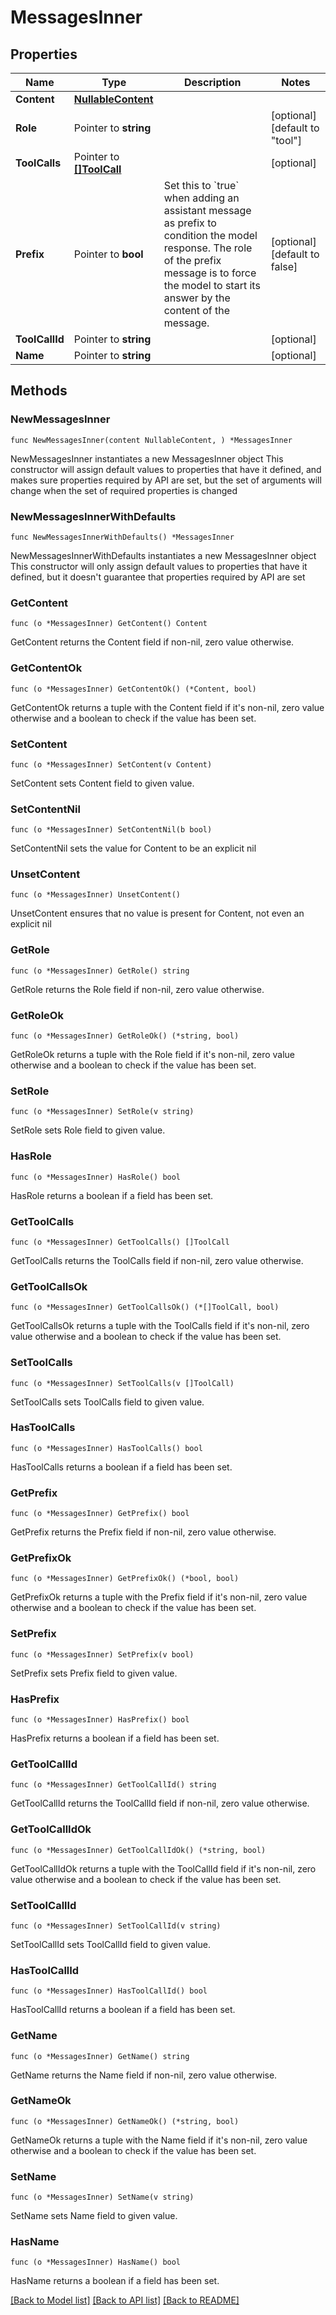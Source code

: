 # MessagesInner

## Properties

Name | Type | Description | Notes
------------ | ------------- | ------------- | -------------
**Content** | [**NullableContent**](Content.md) |  | 
**Role** | Pointer to **string** |  | [optional] [default to "tool"]
**ToolCalls** | Pointer to [**[]ToolCall**](ToolCall.md) |  | [optional] 
**Prefix** | Pointer to **bool** | Set this to &#x60;true&#x60; when adding an assistant message as prefix to condition the model response. The role of the prefix message is to force the model to start its answer by the content of the message. | [optional] [default to false]
**ToolCallId** | Pointer to **string** |  | [optional] 
**Name** | Pointer to **string** |  | [optional] 

## Methods

### NewMessagesInner

`func NewMessagesInner(content NullableContent, ) *MessagesInner`

NewMessagesInner instantiates a new MessagesInner object
This constructor will assign default values to properties that have it defined,
and makes sure properties required by API are set, but the set of arguments
will change when the set of required properties is changed

### NewMessagesInnerWithDefaults

`func NewMessagesInnerWithDefaults() *MessagesInner`

NewMessagesInnerWithDefaults instantiates a new MessagesInner object
This constructor will only assign default values to properties that have it defined,
but it doesn't guarantee that properties required by API are set

### GetContent

`func (o *MessagesInner) GetContent() Content`

GetContent returns the Content field if non-nil, zero value otherwise.

### GetContentOk

`func (o *MessagesInner) GetContentOk() (*Content, bool)`

GetContentOk returns a tuple with the Content field if it's non-nil, zero value otherwise
and a boolean to check if the value has been set.

### SetContent

`func (o *MessagesInner) SetContent(v Content)`

SetContent sets Content field to given value.


### SetContentNil

`func (o *MessagesInner) SetContentNil(b bool)`

 SetContentNil sets the value for Content to be an explicit nil

### UnsetContent
`func (o *MessagesInner) UnsetContent()`

UnsetContent ensures that no value is present for Content, not even an explicit nil
### GetRole

`func (o *MessagesInner) GetRole() string`

GetRole returns the Role field if non-nil, zero value otherwise.

### GetRoleOk

`func (o *MessagesInner) GetRoleOk() (*string, bool)`

GetRoleOk returns a tuple with the Role field if it's non-nil, zero value otherwise
and a boolean to check if the value has been set.

### SetRole

`func (o *MessagesInner) SetRole(v string)`

SetRole sets Role field to given value.

### HasRole

`func (o *MessagesInner) HasRole() bool`

HasRole returns a boolean if a field has been set.

### GetToolCalls

`func (o *MessagesInner) GetToolCalls() []ToolCall`

GetToolCalls returns the ToolCalls field if non-nil, zero value otherwise.

### GetToolCallsOk

`func (o *MessagesInner) GetToolCallsOk() (*[]ToolCall, bool)`

GetToolCallsOk returns a tuple with the ToolCalls field if it's non-nil, zero value otherwise
and a boolean to check if the value has been set.

### SetToolCalls

`func (o *MessagesInner) SetToolCalls(v []ToolCall)`

SetToolCalls sets ToolCalls field to given value.

### HasToolCalls

`func (o *MessagesInner) HasToolCalls() bool`

HasToolCalls returns a boolean if a field has been set.

### GetPrefix

`func (o *MessagesInner) GetPrefix() bool`

GetPrefix returns the Prefix field if non-nil, zero value otherwise.

### GetPrefixOk

`func (o *MessagesInner) GetPrefixOk() (*bool, bool)`

GetPrefixOk returns a tuple with the Prefix field if it's non-nil, zero value otherwise
and a boolean to check if the value has been set.

### SetPrefix

`func (o *MessagesInner) SetPrefix(v bool)`

SetPrefix sets Prefix field to given value.

### HasPrefix

`func (o *MessagesInner) HasPrefix() bool`

HasPrefix returns a boolean if a field has been set.

### GetToolCallId

`func (o *MessagesInner) GetToolCallId() string`

GetToolCallId returns the ToolCallId field if non-nil, zero value otherwise.

### GetToolCallIdOk

`func (o *MessagesInner) GetToolCallIdOk() (*string, bool)`

GetToolCallIdOk returns a tuple with the ToolCallId field if it's non-nil, zero value otherwise
and a boolean to check if the value has been set.

### SetToolCallId

`func (o *MessagesInner) SetToolCallId(v string)`

SetToolCallId sets ToolCallId field to given value.

### HasToolCallId

`func (o *MessagesInner) HasToolCallId() bool`

HasToolCallId returns a boolean if a field has been set.

### GetName

`func (o *MessagesInner) GetName() string`

GetName returns the Name field if non-nil, zero value otherwise.

### GetNameOk

`func (o *MessagesInner) GetNameOk() (*string, bool)`

GetNameOk returns a tuple with the Name field if it's non-nil, zero value otherwise
and a boolean to check if the value has been set.

### SetName

`func (o *MessagesInner) SetName(v string)`

SetName sets Name field to given value.

### HasName

`func (o *MessagesInner) HasName() bool`

HasName returns a boolean if a field has been set.


[[Back to Model list]](../README.md#documentation-for-models) [[Back to API list]](../README.md#documentation-for-api-endpoints) [[Back to README]](../README.md)


